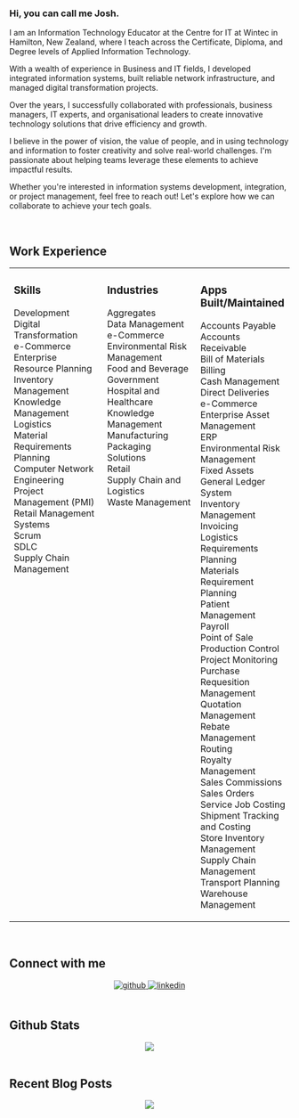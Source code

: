 ### Hi, you can call me Josh.
 
I am an Information Technology Educator at the Centre for IT at Wintec in Hamilton, New Zealand, where I teach across the Certificate, Diploma, and Degree levels of Applied Information Technology.

With a wealth of experience in Business and  IT fields, I developed integrated information systems, built reliable network infrastructure, and managed digital transformation projects. 

Over the years, I successfully collaborated with professionals, business managers, IT experts, and organisational leaders to create innovative technology solutions that drive efficiency and growth.

I believe in the power of vision, the value of people, and in using technology and information to foster creativity and solve real-world challenges. I'm passionate about helping teams leverage these elements to achieve impactful results.

Whether you're interested in information systems development, integration, or project management, feel free to reach out! Let's explore how we can collaborate to achieve your tech goals. 
 
 <br/>  


## Work Experience  
<table><tr><td valign="top" width="33%">



### Skills  
Development  
Digital Transformation  
e-Commerce  
Enterprise Resource Planning  
Inventory Management  
Knowledge Management  
Logistics  
Material Requirements Planning  
Computer Network Engineering  
Project Management (PMI)  
Retail Management Systems  
Scrum  
SDLC  
Supply Chain Management

</td><td valign="top" width="33%">



### Industries  
Aggregates    
Data Management  
e-Commerce  
Environmental Risk Management  
Food and Beverage  
Government  
Hospital and Healthcare  
Knowledge Management  
Manufacturing  
Packaging Solutions  
Retail  
Supply Chain and Logistics  
Waste Management

</td><td valign="top" width="33%">



### Apps Built/Maintained  
Accounts Payable   
Accounts Receivable  
Bill of Materials  
Billing  
Cash Management  
Direct Deliveries  
e-Commerce  
Enterprise Asset Management  
ERP  
Environmental Risk Management  
Fixed Assets  
General Ledger System  
Inventory Management  
Invoicing  
Logistics Requirements Planning  
Materials Requirement Planning  
Patient Management  
Payroll  
Point of Sale  
Production Control  
Project Monitoring  
Purchase Requesition Management  
Quotation Management  
Rebate Management  
Routing  
Royalty Management  
Sales Commissions  
Sales Orders  
Service Job Costing  
Shipment Tracking and Costing  
Store Inventory Management  
Supply Chain Management  
Transport Planning  
Warehouse Management  

</td></tr></table>  

<br/>  


## Connect with me  
<div align="center">
<a href="https://github.com/https://github.com/findabee2/findabee2" target="_blank">
<img src=https://img.shields.io/badge/github-%2324292e.svg?&style=for-the-badge&logo=github&logoColor=white alt=github style="margin-bottom: 5px;" />
</a>
<a href="https://linkedin.com/in/https://www.linkedin.com/in/joshua-a-a85138336/" target="_blank">
<img src=https://img.shields.io/badge/linkedin-%231E77B5.svg?&style=for-the-badge&logo=linkedin&logoColor=white alt=linkedin style="margin-bottom: 5px;" />
</a>  
</div>  
  

<br/>  


## Github Stats  
<div align="center"><img src="https://github-readme-stats.vercel.app/api?username=findabee2&show_icons=true&count_private=true&hide_border=true" align="center" /></div>  

<br/>  


## Recent Blog Posts  
<!-- BLOG-POST-LIST:START -->  

<!-- BLOG-POST-LIST:END -->  

<div align="center">
<img src="https://komarev.com/ghpvc/?username=rishavanand&&style=flat-square" align="center" />
</div>  
  

<br/>  


<br />

